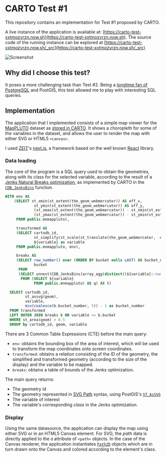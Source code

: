 # CARTO Test #1

This repository contains an implementation for Test #1 proposed by CARTO.

A live instance of the application is available at: [https://carto-test-xxtmozvrzn.now.sh](https://carto-test-xxtmozvrzn.now.sh). The source code of the running instance can be explored at [https://carto-test-xxtmozvrzn.now.sh/_src](https://carto-test-xxtmozvrzn.now.sh/_src)

![Screenshot](http://dump.jazzido.com/carto_shot.png)

## Why did I choose this test?

It poses a more challenging task than Test #2. Being a [longtime fan of PostgreSQL](https://twitter.com/search?l=&q=postgresql%20from%3Amanuelaristaran&src=typd) and PostGIS, this test allowed me to play with interesting SQL queries.

## Implementation

The application that I implemented consists of a simple map viewer for the [MapPLUTO](https://www1.nyc.gov/site/planning/data-maps/open-data/dwn-pluto-mappluto.page) dataset as [stored in CARTO](https://rambo-test.carto.com/tables/mnmappluto/public). It shows a choropleth for some of the variables in the dataset, and allows the user to render the map with either SVG or HTML5 `<canvas>`.

I used [ZEIT](https://zeit.co)'s [next.js](https://github.com/zeit/next.js), a framework based on the well known [React](https://facebook.github.io/react/) library.

### Data loading

The core of the program is a SQL query used to obtain the geometries, along with its class for the selected variable, according to the result of a [Jenks Natural Breaks optimization](https://en.wikipedia.org/wiki/Jenks_natural_breaks_optimization), as implemented by CARTO in the [`CDB_JenksBins`](https://github.com/CartoDB/cartodb-postgresql/wiki/CDB_JenksBins) function.

``` sql
WITH env AS
    (SELECT st_xmin(st_extent(the_geom_webmercator)) AS off_x,
             st_ymin(st_extent(the_geom_webmercator)) AS off_y,
             (st_xmax(st_extent(the_geom_webmercator)) - st_xmin(st_extent(the_geom_webmercator))) AS width,
             (st_ymax(st_extent(the_geom_webmercator)) - st_ymin(st_extent(the_geom_webmercator))) AS height
     FROM public.mnmappluto),

     transformed AS
     (SELECT cartodb_id,
             st_simplify(st_scale(st_translate(the_geom_webmercator, -env.off_x, -env.off_y), ${width} / width, -${height} / height), 0.2) AS geom,
             ${variable} as variable
     FROM public.mnmappluto, env),

     breaks AS
     (SELECT row_number() over (ORDER BY bucket nulls LAST) AS bucket_number,
             bucket
      FROM
      (SELECT unnest(CDB_JenksBins(array_agg(distinct((${variable}::numeric))), ${num_breaks})) AS bucket
       FROM (SELECT ${variable}
             FROM public.mnmappluto) AS q) AS t)

  SELECT cartodb_id,
         st_assvg(geom),
         variable,
         min(coalesce(b.bucket_number, 5)) - 1 as bucket_number
  FROM transformed
  LEFT OUTER JOIN breaks b ON variable <= b.bucket
  WHERE st_area(geom) > 0.5
  GROUP by cartodb_id, geom, variable
```

There are 3 Common Table Expressions (CTE) before the main query:

- `env`: obtains the bounding box of the area of interest, which will be used to transform the map coordinates onto screen coordinates.
- `transformed`: obtains a relation consisting of the ID of the geometry, the simplified and transformed geometry (according to the size of the display) and the variable to be mapped.
- `breaks`: obtains a table of bounds of the Jenks optimization.

The main query returns:

- The geometry id
- The geometry represented in [SVG Path](https://www.w3.org/TR/SVG/paths.html) syntax, using PostGIS's [`ST_AsSVG`](http://www.postgis.net/docs/ST_AsSVG.html)
- The variable of interest
- The variable's corresponding *class* in the Jenks optimization.

### Display

Using the same datasource, the application can display the map using either SVG or in an HTML5 Canvas element. For SVG, the *path* data is directly applied to the `d` attribute of `<path>` objects. In the case of the Canvas renderer, the application instantiates [`Path2D`](https://developer.mozilla.org/en-US/docs/Web/API/Path2D) objects which are in turn drawn onto the Canvas and colored according to the element's class.

